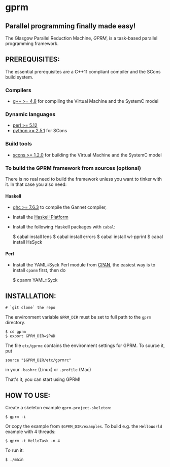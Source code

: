 # gprm

## Parallel programming finally made easy!
The Glasgow Parallel Reduction Machine, *GPRM*,  is a task-based parallel programming framework.


## PREREQUISITES:

The essential prerequisites are a C++11 compliant compiler and the SCons build system.

### Compilers

- [g++ >= 4.8](http://gcc.gnu.org) for compiling the Virtual Machine and the SystemC model

### Dynamic languages

- [perl >= 5.12](http://www.perl.org)
- [python >= 2.5.1](http://www.python.org) for SCons

### Build tools

- [scons >= 1.2.0](http://www.scons.org) for building the Virtual Machine and the SystemC model

### To build the GPRM framework from sources (optional)

There is no real need to build the framework unless you want to tinker with it. In that case you also need:

#### Haskell

- [ghc >= 7.6.3](http://www.haskell.org) to compile the Gannet compiler,
- Install the [Haskell Platform](http://hackage.haskell.org/platform/)

- Install the following Haskell packages with `cabal`:

    $ cabal install lens
    $ cabal install errors
    $ cabal install wl-pprint
    $ cabal install HsSyck

#### Perl

- Install the YAML::Syck Perl module from [CPAN](http://search.cpan.org/dist/YAML-Syck/), the easiest way is to install `cpanm` first, then do

    $ cpanm YAML::Syck

## INSTALLATION:

    # `git clone` the repo

The environment variable `GPRM_DIR` must be set to full path to the `gprm` directory.

    $ cd gprm
    $ export GPRM_DIR=$PWD

The file `etc/gprmc` contains the environment settings for GPRM.
To source it, put

    source "$GPRM_DIR/etc/gprmrc"

in your `.bashrc` (Linux) or `.profile` (Mac)

That's it, you can start using GPRM!

## HOW TO USE:

Create a skeleton example `gprm-project-skeleton`:

    $ gprm -i

Or copy the example from `$GPRM_DIR/examples`. To build e.g. the `HelloWorld` example with 4 threads:

    $ gprm -t HelloTask -n 4

To run it:

    $ ./main
